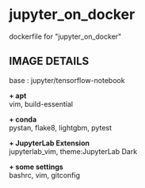 # jupyter_on_docker
dockerfile for "jupyter_on_docker"

## IMAGE DETAILS

base : jupyter/tensorflow-notebook

**+ apt**  
vim, build-essential

**+ conda**  
pystan, flake8, lightgbm, pytest

**+ JupyterLab Extension**  
jupyterlab_vim, theme:JupyterLab Dark

**+ some settings**  
bashrc, vim, gitconfig

